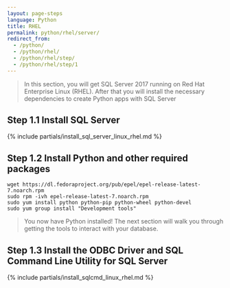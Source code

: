 ```yaml
---
layout: page-steps
language: Python
title: RHEL
permalink: python/rhel/server/
redirect_from:
  - /python/
  - /python/rhel/
  - /python/rhel/step/
  - /python/rhel/step/1
---
```


> In this section, you will get SQL Server 2017 running on Red Hat Enterprise Linux (RHEL). After that you will install the necessary dependencies to create Python apps with SQL Server

## Step 1.1 Install SQL Server

{% include partials/install_sql_server_linux_rhel.md %}

## Step 1.2 Install Python and other required packages

```terminal
wget https://dl.fedoraproject.org/pub/epel/epel-release-latest-7.noarch.rpm
sudo rpm -ivh epel-release-latest-7.noarch.rpm
sudo yum install python python-pip python-wheel python-devel
sudo yum group install "Development tools"
```

> You now have Python installed! The next section will walk you through getting the tools to interact with your database.

## Step 1.3 Install the ODBC Driver and SQL Command Line Utility for SQL Server

{% include partials/install_sqlcmd_linux_rhel.md %}
